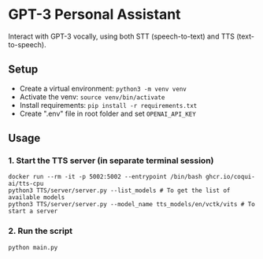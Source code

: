 # GPT-3 Personal Assistant

Interact with GPT-3 vocally, using both STT (speech-to-text) and TTS (text-to-speech).

## Setup

- Create a virtual environment: `python3 -m venv venv`
- Activate the venv: `source venv/bin/activate`
- Install requirements: `pip install -r requirements.txt`
- Create ".env" file in root folder and set `OPENAI_API_KEY`

## Usage

### 1. Start the TTS server (in separate terminal session)
```
docker run --rm -it -p 5002:5002 --entrypoint /bin/bash ghcr.io/coqui-ai/tts-cpu
python3 TTS/server/server.py --list_models # To get the list of available models
python3 TTS/server/server.py --model_name tts_models/en/vctk/vits # To start a server
```

### 2. Run the script
```
python main.py
```